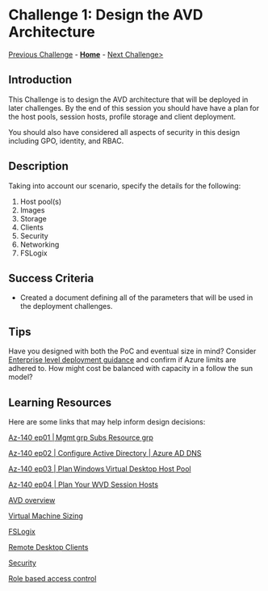 # Challenge 1: Design the AVD Architecture

[Previous Challenge](./00-Pre-Reqs.md) - **[Home](../README.md)** - [Next Challenge>](./02-Implement-Manage-Network.md)

## Introduction

This Challenge is to design the AVD architecture that will be deployed in later challenges.  By the end of this session you should have have a plan for the host pools, session hosts, profile storage and client deployment.  

You should also have considered all aspects of security in this design including GPO, identity, and RBAC.

## Description

Taking into account our scenario, specify the details for the following:

1. Host pool(s)  
1. Images
1. Storage  
1. Clients
1. Security  
1. Networking
1. FSLogix

## Success Criteria

- Created a document defining all of the parameters that will be used in the deployment challenges.  

## Tips

Have you designed with both the PoC and eventual size in mind?  Consider [Enterprise level deployment guidance](https://docs.microsoft.com/en-us/azure/architecture/example-scenario/wvd/windows-virtual-desktop) and confirm if Azure limits are adhered to.
How might cost be balanced with capacity in a follow the sun model?

## Learning Resources

Here are some links that may help inform design decisions:

[Az-140 ep01 | Mgmt grp Subs Resource grp](https://www.youtube.com/watch?v=EG_Zqdm7OQ0&list=PL-V4YVm6AmwW1DBM25pwWYd1Lxs84ILZT&index=3)

[Az-140 ep02 | Configure Active Directory | Azure AD DNS](https://www.youtube.com/watch?v=kfOYWFpoglQ&list=PL-V4YVm6AmwW1DBM25pwWYd1Lxs84ILZT&index=4)

[Az-140 ep03 | Plan Windows Virtual Desktop Host Pool](https://www.youtube.com/watch?v=FLbcayyodqk&list=PL-V4YVm6AmwW1DBM25pwWYd1Lxs84ILZT&index=4)

[Az-140 ep04 | Plan Your WVD Session Hosts](https://www.youtube.com/watch?v=HNCZ2pzr9mo&list=PL-V4YVm6AmwW1DBM25pwWYd1Lxs84ILZT&index=6)

[AVD overview](https://docs.microsoft.com/en-us/azure/virtual-desktop/overview)

[Virtual Machine Sizing](https://docs.microsoft.com/en-us/windows-server/remote/remote-desktop-services/virtual-machine-recs)

[FSLogix](https://docs.microsoft.com/en-us/azure/architecture/example-scenario/wvd/windows-virtual-desktop-fslogix)

[Remote Desktop Clients](https://docs.microsoft.com/en-us/windows-server/remote/remote-desktop-services/clients/remote-desktop-clients)

[Security](https://docs.microsoft.com/en-us/azure/virtual-desktop/security-baseline)

[Role based access control](https://docs.microsoft.com/en-us/azure/virtual-desktop/rbac)
